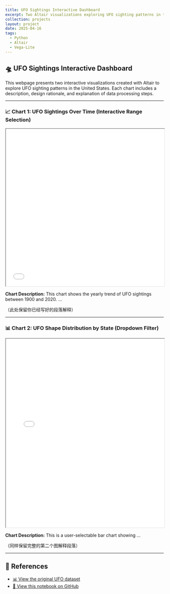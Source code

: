 ```yaml
---
title: UFO Sightings Interactive Dashboard
excerpt: Two Altair visualizations exploring UFO sighting patterns in the U.S.
collection: projects
layout: project
date: 2025-04-16
tags:
  - Python
  - Altair
  - Vega-Lite
---
```


## 🛸 UFO Sightings Interactive Dashboard

This webpage presents two interactive visualizations created with Altair to explore UFO sighting patterns in the United States. Each chart includes a description, design rationale, and explanation of data processing steps.

---

### 📈 Chart 1: UFO Sightings Over Time (Interactive Range Selection)

<iframe src="/chart1.html" width="100%" height="500"></iframe>

**Chart Description:**
This chart shows the yearly trend of UFO sightings between 1900 and 2020. ...

（此处保留你已经写好的段落解释）

---

### 📊 Chart 2: UFO Shape Distribution by State (Dropdown Filter)

<iframe src="/chart2.html" width="100%" height="600"></iframe>

**Chart Description:**
This is a user-selectable bar chart showing ...

（同样保留完整的第二个图解释段落）

---

## 🧠 References

- [📊 View the original UFO dataset](https://www.kaggle.com/datasets/NUFORC/ufo-sightings)
- [🧠 View this notebook on GitHub](https://github.com/YiangLuo/YiangLuo.github.io/blob/main/Notebook.ipynb)


